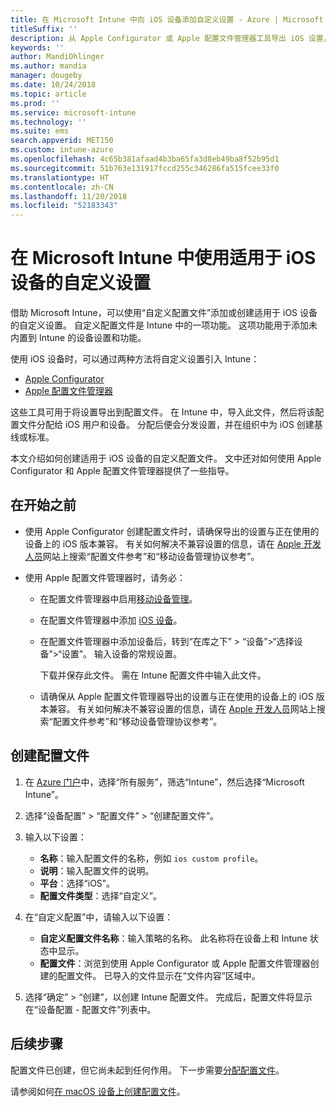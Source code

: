 ```yaml
---
title: 在 Microsoft Intune 中向 iOS 设备添加自定义设置 - Azure | Microsoft Docs
titleSuffix: ''
description: 从 Apple Configurator 或 Apple 配置文件管理器工具导出 iOS 设置，然后将这些设置导入 Microsoft Intune。 这些设置可以创建、使用和控制 iOS 设备上的自定义设置和功能。 之后，可以将此自定义配置文件分配或分发到组织中的 iOS 设备，以创建基线或标准。
keywords: ''
author: MandiOhlinger
ms.author: mandia
manager: dougeby
ms.date: 10/24/2018
ms.topic: article
ms.prod: ''
ms.service: microsoft-intune
ms.technology: ''
ms.suite: ems
search.appverid: MET150
ms.custom: intune-azure
ms.openlocfilehash: 4c65b381afaad4b3ba65fa3d8eb49ba8f52b95d1
ms.sourcegitcommit: 51b763e131917fccd255c346286fa515fcee33f0
ms.translationtype: HT
ms.contentlocale: zh-CN
ms.lasthandoff: 11/20/2018
ms.locfileid: "52183343"
---
```

# <a name="use-custom-settings-for-ios-devices-in-microsoft-intune"></a>在 Microsoft Intune 中使用适用于 iOS 设备的自定义设置

借助 Microsoft Intune，可以使用“自定义配置文件”添加或创建适用于 iOS 设备的自定义设置。 自定义配置文件是 Intune 中的一项功能。 这项功能用于添加未内置到 Intune 的设备设置和功能。

使用 iOS 设备时，可以通过两种方法将自定义设置引入 Intune：

- [Apple Configurator](https://itunes.apple.com/app/apple-configurator-2/id1037126344?mt=12)
- [Apple 配置文件管理器](https://support.apple.com/profile-manager)

这些工具可用于将设置导出到配置文件。 在 Intune 中，导入此文件，然后将该配置文件分配给 iOS 用户和设备。 分配后便会分发设置，并在组织中为 iOS 创建基线或标准。

本文介绍如何创建适用于 iOS 设备的自定义配置文件。 文中还对如何使用 Apple Configurator 和 Apple 配置文件管理器提供了一些指导。

## <a name="before-you-begin"></a>在开始之前

- 使用 Apple Configurator 创建配置文件时，请确保导出的设置与正在使用的设备上的 iOS 版本兼容。 有关如何解决不兼容设置的信息，请在 [Apple 开发人员](https://developer.apple.com/)网站上搜索“配置文件参考”和“移动设备管理协议参考”。

- 使用 Apple 配置文件管理器时，请务必：

  - 在配置文件管理器中启用[移动设备管理](https://help.apple.com/serverapp/mac/5.7/#/apd05B9B761-D390-4A75-9251-E9AD29A61D0C)。
  - 在配置文件管理器中添加 [iOS 设备](https://help.apple.com/profilemanager/mac/5.7/#/pm9onzap1984)。
  - 在配置文件管理器中添加设备后，转到“在库之下” > “设备”>“选择设备”>“设置”。 输入设备的常规设置。

    下载并保存此文件。 需在 Intune 配置文件中输入此文件。

  - 请确保从 Apple 配置文件管理器导出的设置与正在使用的设备上的 iOS 版本兼容。 有关如何解决不兼容设置的信息，请在 [Apple 开发人员](https://developer.apple.com/)网站上搜索“配置文件参考”和“移动设备管理协议参考”。

## <a name="create-the-profile"></a>创建配置文件

1. 在 [Azure 门户](https://portal.azure.com)中，选择“所有服务”，筛选“Intune”，然后选择“Microsoft Intune”。
2. 选择“设备配置” > “配置文件” > “创建配置文件”。
3. 输入以下设置：

    - **名称**：输入配置文件的名称，例如 `ios custom profile`。
    - **说明**：输入配置文件的说明。
    - **平台**：选择“iOS”。
    - **配置文件类型**：选择“自定义”。

4. 在“自定义配置”中，请输入以下设置：

    - **自定义配置文件名称**：输入策略的名称。 此名称将在设备上和 Intune 状态中显示。
    - **配置文件**：浏览到使用 Apple Configurator 或 Apple 配置文件管理器创建的配置文件。 已导入的文件显示在“文件内容”区域中。

5. 选择“确定” > “创建”，以创建 Intune 配置文件。 完成后，配置文件将显示在“设备配置 - 配置文件”列表中。

## <a name="next-steps"></a>后续步骤

配置文件已创建，但它尚未起到任何作用。 下一步需要[分配配置文件](device-profile-assign.md)。

请参阅如何[在 macOS 设备上创建配置文件](custom-settings-macos.md)。 